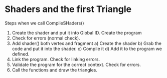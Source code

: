 # Shaders and the first Triangle
Steps when we call CompileSHaders()

1. Create the shader and put it into Global ID. Create the program
2. Check for errors (normal check).
3. Add shader()  both vertex and fragment
	a) Create the shader
	b) Grab the code and put it into the shader.
	c) Compile it
	d) Add it to the program we defined.
4. Link the program. Check for linking errors.
5. Validate the program for the correct context. Check for errors.
6. Call the functions and draw the triangles.

